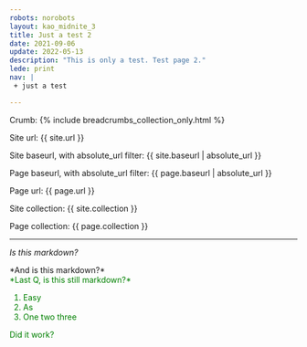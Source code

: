 ```yaml
---
robots: norobots
layout: kao_midnite_3
title: Just a test 2
date: 2021-09-06
update: 2022-05-13
description: "This is only a test. Test page 2."
lede: print
nav: | 
 + just a test

---
```



Crumb: {% include breadcrumbs_collection_only.html %}

Site url: {{ site.url }}

Site baseurl, with absolute_url filter: {{ site.baseurl | absolute_url }}

Page baseurl, with absolute_url filter: {{ page.baseurl | absolute_url }}

Page url: {{ page.url }}

Site collection: {{ site.collection }}

Page collection: {{ page.collection }}

---

<div markdown="1">

*Is this markdown?*

</div>

<div markdown="1">
*And is this markdown?*
</div>

<div style="color:green" markdown="1">
*Last Q, is this still markdown?*

1. Easy
2. As
3. One two three

Did it work?
</div>
